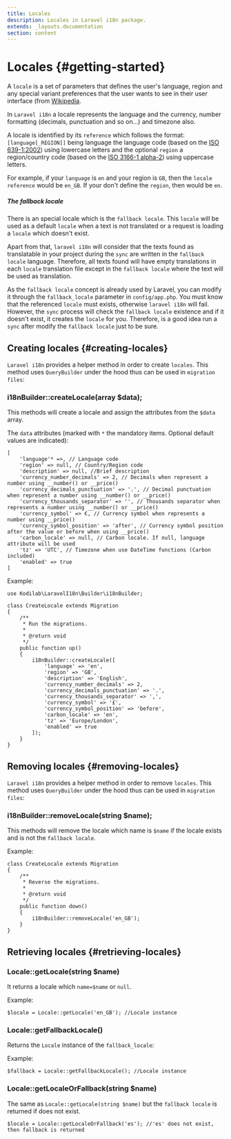 ```yaml
---
title: Locales
description: Locales in Laravel i18n package.
extends: _layouts.documentation
section: content
---
```


# Locales {#getting-started}

A `locale` is a set of parameters that defines the user's language, region and any special variant preferences that the
user wants to see in their user interface (from [Wikipedia](https://en.wikipedia.org/wiki/Locale_(computer_software)).
 
In `Laravel i18n` a locale represents the language and the currency, number formatting (decimals, punctuation 
and so on...) and timezone also.

A locale is identified by its `reference` which follows the format: `[language[_REGION]]` being language the 
language code (based on the [ISO 639-1:2002](https://en.wikipedia.org/wiki/ISO_639-1)) using lowercase letters and the 
optional `region` a region/country code (based on the [ISO 3166-1 alpha-2](https://en.wikipedia.org/wiki/ISO_3166-1_alpha-2)) 
using uppercase letters.
 
For example, if your `language` is `en` and your region is `GB`, then the `locale reference` would be `en_GB`. 
If your don't define the `region`, then would be `en`.

##### The fallback locale
There is an special locale which is the `fallback locale`. This `locale` will be used as a default `locale` when a text
is not translated or a request is loading a `locale` which doesn't exist.

Apart from that, `laravel i18n` will consider that the texts found as translatable in your project during the `sync` are 
written in the `fallback locale` language. Therefore, all texts found will have empty translations in each `locale`
translation file except in the `fallback locale` where the text will be used as translation.

As the `fallback locale` concept is already used by Laravel, you can modify it through the `fallback_locale` parameter 
in `config/app.php`. You must know that the referenced `locale` must exists, otherwise `laravel i18n` will fail.
However, the `sync` process will check the `fallback locale` existence and if it doesn't exist, it creates the 
`locale` for you. Therefore, is a good idea run a `sync` after modify the `fallback locale` just to be sure.

## Creating locales {#creating-locales}
`Laravel i18n` provides a helper method in order to create `locales`. This method uses `QueryBuilder` under the hood 
thus can be used in `migration files`:

### i18nBuilder::createLocale(array $data);
This methods will create a locale and assign the attributes from the `$data` array. 

The `data` attributes (marked with `*` the mandatory items. Optional default values are indicated):
```
[
    'language'* =>, // Language code
    'region' => null, // Country/Region code
    'description' => null, //Brief description
    'currency_number_decimals' => 2, // Decimals when represent a number using __number() or __price()
    'currency_decimals_punctuation' => '.', // Decimal punctuation when represent a number using __number() or __price()
    'currency_thousands_separator' => '', // Thousands separator when represents a number using __number() or __price() 
    'currency_symbol' => €, // Currency symbol when represents a number using __price()
    'currency_symbol_position' => 'after', // Currency symbol position after the value or before when using __price()
    'carbon_locale' => null, // Carbon locale. If null, language attribute will be used
    'tz' => 'UTC', // Timezone when use DateTime functions (Carbon included)
    'enabled' => true
]
```

Example:
```
use Kodilab\LaravelI18n\Builder\i18nBuilder;  

class CreateLocale extends Migration 
{
    /**
     * Run the migrations.
     *
     * @return void
     */
    public function up()
    {
        i18nBuilder::createLocale([
            'language' => 'en',
            'region' => 'GB',
            'description' => 'English',
            'currency_number_decimals' => 2,
            'currency_decimals_punctuation' => '.',
            'currency_thousands_separator' => ',', 
            'currency_symbol' => '£',
            'currency_symbol_position' => 'before',
            'carbon_locale' => 'en',
            'tz' => 'Europe/London',
            'enabled' => true
        ]);
    }
}
```

## Removing locales {#removing-locales}
`Laravel i18n` provides a helper method in order to remove `locales`. This method uses `QueryBuilder` under the hood 
thus can be used in `migration files`:

### i18nBuilder::removeLocale(string $name);
This methods will remove the locale which name is `$name` if the locale exists and is not the `fallback locale`.

Example:

```
class CreateLocale extends Migration 
{
    /**
     * Reverse the migrations.
     *
     * @return void
     */
    public function down()
    {
        i18nBuilder::removeLocale('en_GB');
    }
}
```

## Retrieving locales {#retrieving-locales}

### Locale::getLocale(string $name)
It returns a locale which `name=$name` or `null`.

Example:
```
$locale = Locale::getLocale('en_GB'); //Locale instance
```


### Locale::getFallbackLocale()
Returns the `Locale` instance of the `fallback_locale`:

Example:
```
$fallback = Locale::getFallbackLocale(); //Locale instance
```

### Locale::getLocaleOrFallback(string $name)
The same as `Locale::getLocale(string $name)` but the `fallback locale` is returned if does not exist.

```
$locale = Locale::getLocaleOrFallback('es'); //'es' does not exist, then fallback is returned
```


